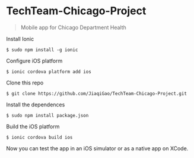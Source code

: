 # TechTeam-Chicago-Project
> Mobile app for Chicago Department Health

Install Ionic

`$ sudo npm install -g ionic`

Configure iOS platform

`$ ionic cordova platform add ios`

Clone this repo 

`$ git clone https://github.com/JiaqiGao/TechTeam-Chicago-Project.git`

Install the dependences

`$ sudo npm install package.json`

Build the iOS  platform

`$ ionic cordova build ios`

Now you can test the app in an iOS simulator or as a native app on XCode. 
